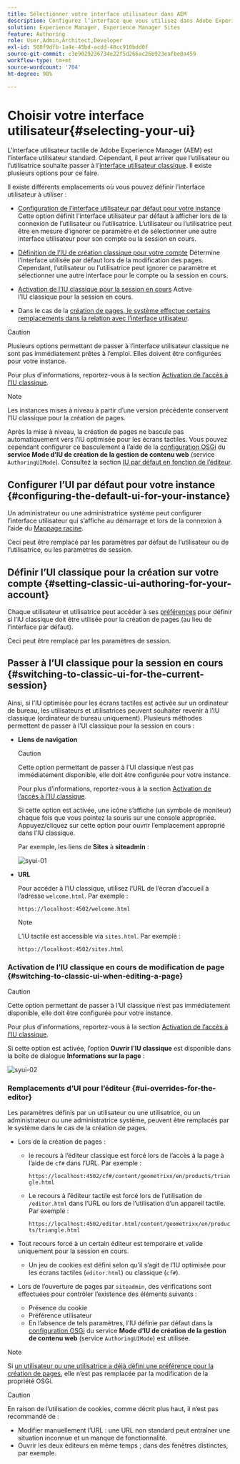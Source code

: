 ```yaml
---
title: Sélectionner votre interface utilisateur dans AEM
description: Configurez l’interface que vous utilisez dans Adobe Experience Manager 6.5.
solution: Experience Manager, Experience Manager Sites
feature: Authoring
role: User,Admin,Architect,Developer
exl-id: 508f9dfb-1a4e-45bd-acdd-48cc910bdd0f
source-git-commit: c3e9029236734e22f5d266ac26b923eafbe0a459
workflow-type: tm+mt
source-wordcount: '704'
ht-degree: 98%

---
```


# Choisir votre interface utilisateur{#selecting-your-ui}

L’interface utilisateur tactile de Adobe Experience Manager (AEM) est l’interface utilisateur standard. Cependant, il peut arriver que l’utilisateur ou l’utilisatrice souhaite passer à l’[interface utilisateur classique](/help/sites-classic-ui-authoring/classicui.md). Il existe plusieurs options pour ce faire.

Il existe différents emplacements où vous pouvez définir l’interface utilisateur à utiliser :

* [Configuration de l’interface utilisateur par défaut pour votre instance](#configuring-the-default-ui-for-your-instance)
Cette option définit l’interface utilisateur par défaut à afficher lors de la connexion de l’utilisateur ou l’utilisatrice. L’utilisateur ou l’utilisatrice peut être en mesure d’ignorer ce paramètre et de sélectionner une autre interface utilisateur pour son compte ou la session en cours.

* [Définition de l’IU de création classique pour votre compte](/help/sites-authoring/select-ui.md#setting-classic-ui-authoring-for-your-account) 
Détermine l’interface utilisée par défaut lors de la modification des pages. Cependant, l’utilisateur ou l’utilisatrice peut ignorer ce paramètre et sélectionner une autre interface pour le compte ou la session en cours.

* [Activation de l’IU classique pour la session en cours](#switching-to-classic-ui-for-the-current-session)
Active l’IU classique pour la session en cours.

* Dans le cas de la [création de pages, le système effectue certains remplacements dans la relation avec l’interface utilisateur](#ui-overrides-for-the-editor).

>[!CAUTION]
>
>Plusieurs options permettant de passer à l’interface utilisateur classique ne sont pas immédiatement prêtes à l’emploi. Elles doivent être configurées pour votre instance.
>
>Pour plus d’informations, reportez-vous à la section [Activation de l’accès à l’IU classique](/help/sites-administering/enable-classic-ui.md).

>[!NOTE]
>
>Les instances mises à niveau à partir d’une version précédente conservent l’IU classique pour la création de pages.
>
>Après la mise à niveau, la création de pages ne bascule pas automatiquement vers l’IU optimisée pour les écrans tactiles. Vous pouvez cependant configurer ce basculement à l’aide de la [configuration OSGi](/help/sites-deploying/configuring-osgi.md) du **service Mode d’IU de création de la gestion de contenu web** (service `AuthoringUIMode`). Consultez la section [IU par défaut en fonction de l’éditeur](#ui-overrides-for-the-editor).

## Configurer l’UI par défaut pour votre instance {#configuring-the-default-ui-for-your-instance}

Un administrateur ou une administratrice système peut configurer l’interface utilisateur qui s’affiche au démarrage et lors de la connexion à l’aide du [Mappage racine](/help/sites-deploying/osgi-configuration-settings.md#daycqrootmapping).

Ceci peut être remplacé par les paramètres par défaut de l’utilisateur ou de l’utilisatrice, ou les paramètres de session.

## Définir l’UI classique pour la création sur votre compte {#setting-classic-ui-authoring-for-your-account}

Chaque utilisateur et utilisatrice peut accéder à ses [préférences](/help/sites-authoring/user-properties.md#userpreferences) pour définir si l’IU classique doit être utilisée pour la création de pages (au lieu de l’interface par défaut).

Ceci peut être remplacé par les paramètres de session.

## Passer à l’UI classique pour la session en cours {#switching-to-classic-ui-for-the-current-session}

Ainsi, si l’IU optimisée pour les écrans tactiles est activée sur un ordinateur de bureau, les utilisateurs et utilisatrices peuvent souhaiter revenir à l’IU classique (ordinateur de bureau uniquement). Plusieurs méthodes permettent de passer à l’UI classique pour la session en cours :

* **Liens de navigation**

  >[!CAUTION]
  >
  >Cette option permettant de passer à l’UI classique n’est pas immédiatement disponible, elle doit être configurée pour votre instance.
  >
  >
  >Pour plus d’informations, reportez-vous à la section [Activation de l’accès à l’IU classique](/help/sites-administering/enable-classic-ui.md).

  Si cette option est activée, une icône s’affiche (un symbole de moniteur) chaque fois que vous pointez la souris sur une console appropriée. Appuyez/cliquez sur cette option pour ouvrir l’emplacement approprié dans l’IU classique.

  Par exemple, les liens de **Sites** à **siteadmin** :

  ![syui-01](assets/syui-01.png)

* **URL**

  Pour accéder à l’IU classique, utilisez l’URL de l’écran d’accueil à l’adresse `welcome.html`. Par exemple :

  `https://localhost:4502/welcome.html`

  >[!NOTE]
  >
  >L’IU tactile est accessible via `sites.html`. Par exemple :
  >
  >
  >`https://localhost:4502/sites.html`

### Activation de l’IU classique en cours de modification de page {#switching-to-classic-ui-when-editing-a-page}

>[!CAUTION]
>
>Cette option permettant de passer à l’UI classique n’est pas immédiatement disponible, elle doit être configurée pour votre instance.
>
>Pour plus d’informations, reportez-vous à la section [Activation de l’accès à l’IU classique](/help/sites-administering/enable-classic-ui.md).

Si cette option est activée, l’option **Ouvrir l’IU classique** est disponible dans la boîte de dialogue **Informations sur la page** :

![syui-02](assets/syui-02.png)

### Remplacements d’UI pour l’éditeur {#ui-overrides-for-the-editor}

Les paramètres définis par un utilisateur ou une utilisatrice, ou un administrateur ou une administratrice système, peuvent être remplacés par le système dans le cas de la création de pages.

* Lors de la création de pages :

   * le recours à l’éditeur classique est forcé lors de l’accès à la page à l’aide de `cf#` dans l’URL. Par exemple :

     `https://localhost:4502/cf#/content/geometrixx/en/products/triangle.html`

   * Le recours à l’éditeur tactile est forcé lors de l’utilisation de `/editor.html` dans l’URL ou lors de l’utilisation d’un appareil tactile. Par exemple :

     `https://localhost:4502/editor.html/content/geometrixx/en/products/triangle.html`

* Tout recours forcé à un certain éditeur est temporaire et valide uniquement pour la session en cours.

   * Un jeu de cookies est défini selon qu’il s’agit de l’IU optimisée pour les écrans tactiles (`editor.html`) ou classique (`cf#`).

* Lors de l’ouverture de pages par `siteadmin`, des vérifications sont effectuées pour contrôler l’existence des éléments suivants :

   * Présence du cookie
   * Préférence utilisateur
   * En l’absence de tels paramètres, l’IU définie par défaut dans la [configuration OSGi](/help/sites-deploying/configuring-osgi.md) du service **Mode d’IU de création de la gestion de contenu web** (service `AuthoringUIMode`) est utilisée.

>[!NOTE]
>
>Si [un utilisateur ou une utilisatrice a déjà défini une préférence pour la création de pages](#settingthedefaultauthoringuiforyouraccount), elle n’est pas remplacée par la modification de la propriété OSGi.

>[!CAUTION]
>
>En raison de l’utilisation de cookies, comme décrit plus haut, il n’est pas recommandé de :
>
>* Modifier manuellement l’URL : une URL non standard peut entraîner une situation inconnue et un manque de fonctionnalité.
>* Ouvrir les deux éditeurs en même temps ; dans des fenêtres distinctes, par exemple.

